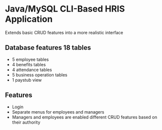 # Java/MySQL CLI-Based HRIS Application

Extends basic CRUD features into a more realistic interface

## Database features 18 tables
- 5 employee tables
- 4 benefits tables
- 4 attendance tables
- 5 business operation tables
- 1 paystub view

## Features
- Login
- Separate menus for employees and managers
- Managers and employees are enabled different CRUD features based on their authority
 
